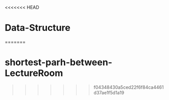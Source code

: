 <<<<<<< HEAD
# Data-Structure
=======
# shortest-parh-between-LectureRoom
>>>>>>> f04348430a5ced22f6f84ca4461d37ae1f5d1a19
